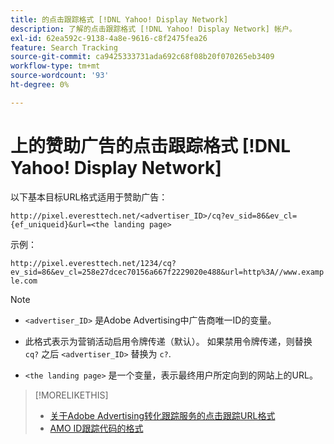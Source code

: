 ```yaml
---
title: 的点击跟踪格式 [!DNL Yahoo! Display Network]
description: 了解的点击跟踪格式 [!DNL Yahoo! Display Network] 帐户。
exl-id: 62ea592c-9138-4a8e-9616-c8f2475fea26
feature: Search Tracking
source-git-commit: ca9425333731ada692c68f08b20f070265eb3409
workflow-type: tm+mt
source-wordcount: '93'
ht-degree: 0%

---
```


# 上的赞助广告的点击跟踪格式 [!DNL Yahoo! Display Network]

以下基本目标URL格式适用于赞助广告：

`http://pixel.everesttech.net/<advertiser_ID>/cq?ev_sid=86&ev_cl={ef_uniqueid}&url=<the landing page>`

示例：

`http://pixel.everesttech.net/1234/cq?ev_sid=86&ev_cl=258e27dcec70156a667f2229020e488&url=http%3A//www.example.com`

>[!NOTE]
>
>* `<advertiser_ID>` 是Adobe Advertising中广告商唯一ID的变量。
>
>* 此格式表示为营销活动启用令牌传递（默认）。 如果禁用令牌传递，则替换 `cq?` 之后 `<advertiser_ID>` 替换为 `c?`.
>
>* `<the landing page>` 是一个变量，表示最终用户所定向到的网站上的URL。

>[!MORELIKETHIS]
>
>* [关于Adobe Advertising转化跟踪服务的点击跟踪URL格式](formats-click-tracking-about.md)
>* [AMO ID跟踪代码的格式](amo-id-tracking-parameter.md)
